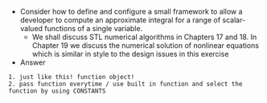 - Consider how to define and configure a small framework to allow a developer to compute an approximate integral for a range of scalar-valued functions of a single variable.
    - We shall discuss STL numerical algorithms in Chapters 17 and 18. In Chapter 19 we discuss the numerical solution of nonlinear equations which is similar in style to the design issues in this exercise
- Answer
```
1. just like this! function object!
2. pass function everytime / use built in function and select the function by using CONSTANTS
```